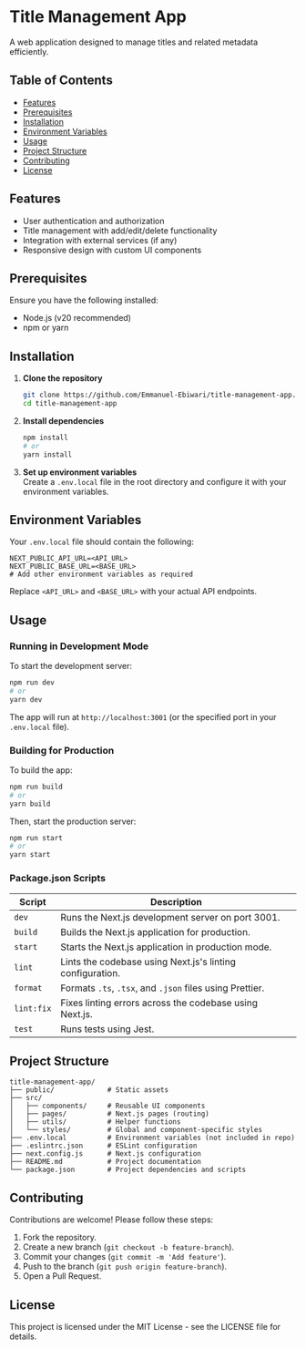 
# Title Management App

A web application designed to manage titles and related metadata efficiently.

## Table of Contents
- [Features](#features)
- [Prerequisites](#prerequisites)
- [Installation](#installation)
- [Environment Variables](#environment-variables)
- [Usage](#usage)
- [Project Structure](#project-structure)
- [Contributing](#contributing)
- [License](#license)

## Features
- User authentication and authorization
- Title management with add/edit/delete functionality
- Integration with external services (if any)
- Responsive design with custom UI components

## Prerequisites
Ensure you have the following installed:
- Node.js (v20 recommended)
- npm or yarn

## Installation

1. **Clone the repository**
   ```bash
   git clone https://github.com/Emmanuel-Ebiwari/title-management-app.git
   cd title-management-app
   ```

2. **Install dependencies**
   ```bash
   npm install
   # or
   yarn install
   ```

3. **Set up environment variables**  
   Create a `.env.local` file in the root directory and configure it with your environment variables.

## Environment Variables
Your `.env.local` file should contain the following:

```plaintext
NEXT_PUBLIC_API_URL=<API_URL>
NEXT_PUBLIC_BASE_URL=<BASE_URL>
# Add other environment variables as required
```

Replace `<API_URL>` and `<BASE_URL>` with your actual API endpoints.

## Usage

### Running in Development Mode
To start the development server:

```bash
npm run dev
# or
yarn dev
```

The app will run at `http://localhost:3001` (or the specified port in your `.env.local` file).

### Building for Production
To build the app:

```bash
npm run build
# or
yarn build
```

Then, start the production server:

```bash
npm run start
# or
yarn start
```

### Package.json Scripts

| Script     | Description                                                |
|------------|------------------------------------------------------------|
| `dev`      | Runs the Next.js development server on port 3001.          |
| `build`    | Builds the Next.js application for production.             |
| `start`    | Starts the Next.js application in production mode.         |
| `lint`     | Lints the codebase using Next.js's linting configuration.  |
| `format`   | Formats `.ts`, `.tsx`, and `.json` files using Prettier.   |
| `lint:fix` | Fixes linting errors across the codebase using Next.js.    |
| `test`     | Runs tests using Jest.                                     |


## Project Structure

```
title-management-app/
├── public/             # Static assets
├── src/
│   ├── components/     # Reusable UI components
│   ├── pages/          # Next.js pages (routing)
│   ├── utils/          # Helper functions
│   └── styles/         # Global and component-specific styles
├── .env.local          # Environment variables (not included in repo)
├── .eslintrc.json      # ESLint configuration
├── next.config.js      # Next.js configuration
├── README.md           # Project documentation
└── package.json        # Project dependencies and scripts
```

## Contributing
Contributions are welcome! Please follow these steps:
1. Fork the repository.
2. Create a new branch (`git checkout -b feature-branch`).
3. Commit your changes (`git commit -m 'Add feature'`).
4. Push to the branch (`git push origin feature-branch`).
5. Open a Pull Request.

## License
This project is licensed under the MIT License - see the LICENSE file for details.
